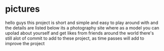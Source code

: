 # pictures
hello guys this project is short and simple and easy to play around with and the details are listed below
its a photography site where as a model you can upolad about yourself and get likes from friends around the world 
there's still alot of commit to add to these project, as time passes will add to improve the project
